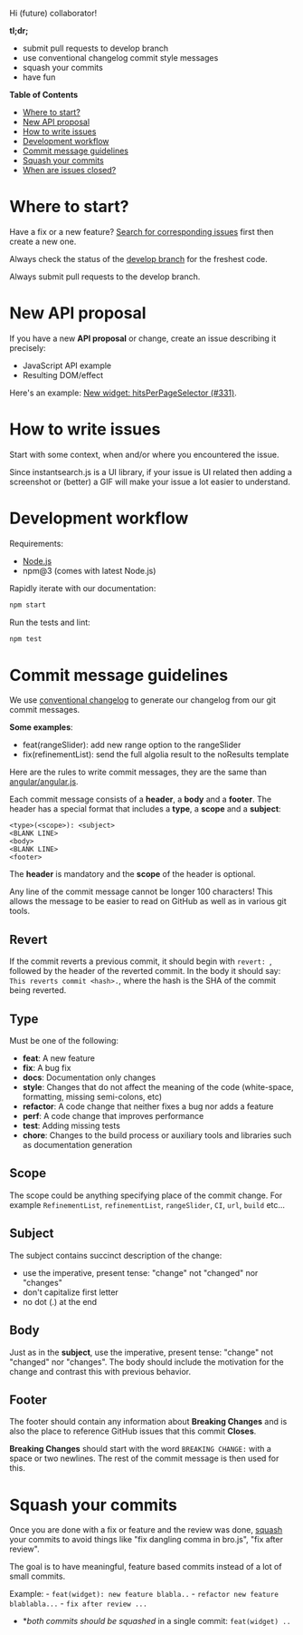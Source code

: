 Hi (future) collaborator!

**tl;dr;**
- submit pull requests to develop branch
- use conventional changelog commit style messages
- squash your commits
- have fun

<!-- START doctoc generated TOC please keep comment here to allow auto update -->
<!-- DON'T EDIT THIS SECTION, INSTEAD RE-RUN doctoc TO UPDATE -->
**Table of Contents**

- [Where to start?](#where-to-start)
- [New API proposal](#new-api-proposal)
- [How to write issues](#how-to-write-issues)
- [Development workflow](#development-workflow)
- [Commit message guidelines](#commit-message-guidelines)
- [Squash your commits](#squash-your-commits)
- [When are issues closed?](#when-are-issues-closed)

<!-- END doctoc generated TOC please keep comment here to allow auto update -->

# Where to start?

Have a fix or a new feature? [Search for corresponding issues](https://github.com/algolia/instantsearch.js/issues) first then create a new one.

Always check the status of the [develop branch](https://github.com/algolia/instantsearch.js/tree/develop) for the freshest code.

Always submit pull requests to the develop branch.

# New API proposal

If you have a new **API proposal** or change, create an issue describing it precisely:
- JavaScript API example
- Resulting DOM/effect

Here's an example: [New widget: hitsPerPageSelector (#331)](https://github.com/algolia/instantsearch.js/issues/331).

# How to write issues

Start with some context, when and/or where you encountered the issue.

Since instantsearch.js is a UI library, if your issue is UI related then adding a screenshot or (better) a GIF will make your issue a lot easier to understand.

# Development workflow

Requirements:
- [Node.js](https://nodejs.org/en/)
- npm@3 (comes with latest Node.js)

Rapidly iterate with our documentation:

```sh
npm start
```

Run the tests and lint:

```sh
npm test
```

# Commit message guidelines

We use [conventional changelog](https://github.com/ajoslin/conventional-changelog) to generate our changelog from our git commit messages.

**Some examples**:
- feat(rangeSlider): add new range option to the rangeSlider
- fix(refinementList): send the full algolia result to the noResults template

Here are the rules to write commit messages, they are the same than [angular/angular.js](https://github.com/angular/angular.js/blob/7c792f4cc99515ac27ed317e0e35e40940b3a400/CONTRIBUTING.md#commit-message-format).

Each commit message consists of a **header**, a **body** and a **footer**.  The header has a special
format that includes a **type**, a **scope** and a **subject**:

```text
<type>(<scope>): <subject>
<BLANK LINE>
<body>
<BLANK LINE>
<footer>
```

The **header** is mandatory and the **scope** of the header is optional.

Any line of the commit message cannot be longer 100 characters! This allows the message to be easier
to read on GitHub as well as in various git tools.

## Revert
If the commit reverts a previous commit, it should begin with `revert: `, followed by the header of the reverted commit. In the body it should say: `This reverts commit <hash>.`, where the hash is the SHA of the commit being reverted.

## Type
Must be one of the following:

* **feat**: A new feature
* **fix**: A bug fix
* **docs**: Documentation only changes
* **style**: Changes that do not affect the meaning of the code (white-space, formatting, missing
  semi-colons, etc)
* **refactor**: A code change that neither fixes a bug nor adds a feature
* **perf**: A code change that improves performance
* **test**: Adding missing tests
* **chore**: Changes to the build process or auxiliary tools and libraries such as documentation
  generation

## Scope
The scope could be anything specifying place of the commit change. For example `RefinementList`,
`refinementList`, `rangeSlider`, `CI`, `url`, `build` etc...

## Subject
The subject contains succinct description of the change:

* use the imperative, present tense: "change" not "changed" nor "changes"
* don't capitalize first letter
* no dot (.) at the end

## Body
Just as in the **subject**, use the imperative, present tense: "change" not "changed" nor "changes".
The body should include the motivation for the change and contrast this with previous behavior.

## Footer
The footer should contain any information about **Breaking Changes** and is also the place to
reference GitHub issues that this commit **Closes**.

**Breaking Changes** should start with the word `BREAKING CHANGE:` with a space or two newlines. The rest of the commit message is then used for this.

# Squash your commits

Once you are done with a fix or feature and the review was done, [squash](http://gitready.com/advanced/2009/02/10/squashing-commits-with-rebase.html) your commits to avoid things like "fix dangling comma in bro.js", "fix after review".

The goal is to have meaningful, feature based commits instead of a lot of small commits.

Example:
    - `feat(widget): new feature blabla..`
    - `refactor new feature blablabla...`
    - `fix after review ...`
  - **both commits should be squashed* in a single commit: `feat(widget) ..`
